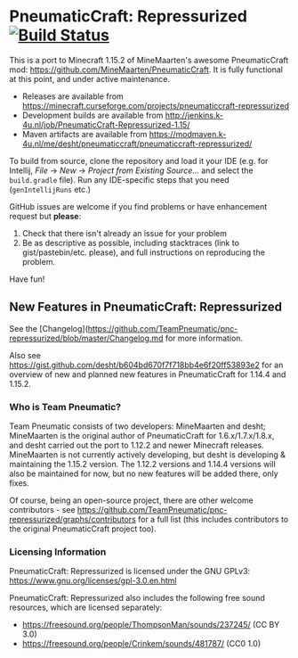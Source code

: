 # PneumaticCraft: Repressurized [![Build Status](https://jenkins.k-4u.nl/job/PneumaticCraft-Repressurized/badge/icon?style=plastic)](https://jenkins.k-4u.nl/job/PneumaticCraft-Repressurized)

This is a port to Minecraft 1.15.2 of MineMaarten's awesome PneumaticCraft mod: https://github.com/MineMaarten/PneumaticCraft.  It is fully functional at this point, and under active maintenance.

* Releases are available from https://minecraft.curseforge.com/projects/pneumaticcraft-repressurized
* Development builds are available from http://jenkins.k-4u.nl/job/PneumaticCraft-Repressurized-1.15/
* Maven artifacts are available from https://modmaven.k-4u.nl/me/desht/pneumaticcraft/pneumaticcraft-repressurized/

To build from source, clone the repository and load it your IDE (e.g. for Intellij, *File* -> *New* -> *Project from Existing Source...* and select the `build.gradle` file). Run any IDE-specific steps that you need (``genIntellijRuns`` etc.)

GitHub issues are welcome if you find problems or have enhancement request but **please**:
1. Check that there isn't already an issue for your problem
1. Be as descriptive as possible, including stacktraces (link to gist/pastebin/etc. please), and full instructions on reproducing the problem.

Have fun!

## New Features in PneumaticCraft: Repressurized

See the [Changelog](https://github.com/TeamPneumatic/pnc-repressurized/blob/master/Changelog.md for more information.

Also see https://gist.github.com/desht/b604bd670f7f718bb4e6f20ff53893e2 for an overview of new and planned new features in PneumaticCraft for 1.14.4 and 1.15.2.

### Who is Team Pneumatic?

Team Pneumatic consists of two developers: MineMaarten and desht; MineMaarten is the original author of PneumaticCraft for 1.6.x/1.7.x/1.8.x, and desht carried out the port to 1.12.2 and newer Minecraft releases.  MineMaarten is not currently actively developing, but desht is developing & maintaining the 1.15.2 version.  The 1.12.2 versions and 1.14.4 versions will also be maintained for now, but no new features will be added there, only fixes.

Of course, being an open-source project, there are other welcome contributors - see https://github.com/TeamPneumatic/pnc-repressurized/graphs/contributors for a full list (this includes contributors to the original PneumaticCraft project too).

### Licensing Information

PneumaticCraft: Repressurized is licensed under the GNU GPLv3: https://www.gnu.org/licenses/gpl-3.0.en.html

PneumaticCraft: Repressurized also includes the following free sound resources, which are licensed separately:

* https://freesound.org/people/ThompsonMan/sounds/237245/ (CC BY 3.0)
* https://freesound.org/people/Crinkem/sounds/481787/ (CC0 1.0)

